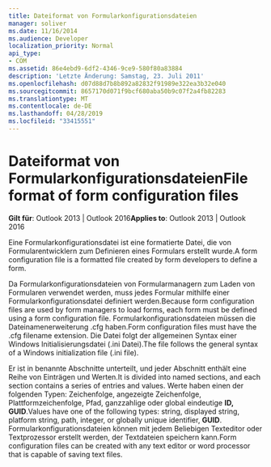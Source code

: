 ```yaml
---
title: Dateiformat von Formularkonfigurationsdateien
manager: soliver
ms.date: 11/16/2014
ms.audience: Developer
localization_priority: Normal
api_type:
- COM
ms.assetid: 86e4ebd9-6df2-4346-9ce9-580f80a83884
description: 'Letzte Änderung: Samstag, 23. Juli 2011'
ms.openlocfilehash: d07d88d7b8b892a82832f91989e322ea3b32e040
ms.sourcegitcommit: 8657170d071f9bcf680aba50b9c07f2a4fb82283
ms.translationtype: MT
ms.contentlocale: de-DE
ms.lasthandoff: 04/28/2019
ms.locfileid: "33415551"
---
```

# <a name="file-format-of-form-configuration-files"></a><span data-ttu-id="e3f88-103">Dateiformat von Formularkonfigurationsdateien</span><span class="sxs-lookup"><span data-stu-id="e3f88-103">File format of form configuration files</span></span>

<span data-ttu-id="e3f88-104">**Gilt für**: Outlook 2013 | Outlook 2016</span><span class="sxs-lookup"><span data-stu-id="e3f88-104">**Applies to**: Outlook 2013 | Outlook 2016</span></span> 
  
<span data-ttu-id="e3f88-105">Eine Formularkonfigurationsdatei ist eine formatierte Datei, die von Formularentwicklern zum Definieren eines Formulars erstellt wurde.</span><span class="sxs-lookup"><span data-stu-id="e3f88-105">A form configuration file is a formatted file created by form developers to define a form.</span></span>
  
<span data-ttu-id="e3f88-106">Da Formularkonfigurationsdateien von Formularmanagern zum Laden von Formularen verwendet werden, muss jedes Formular mithilfe einer Formularkonfigurationsdatei definiert werden.</span><span class="sxs-lookup"><span data-stu-id="e3f88-106">Because form configuration files are used by form managers to load forms, each form must be defined using a form configuration file.</span></span> <span data-ttu-id="e3f88-107">Formularkonfigurationsdateien müssen die Dateinamenerweiterung .cfg haben.</span><span class="sxs-lookup"><span data-stu-id="e3f88-107">Form configuration files must have the .cfg filename extension.</span></span> <span data-ttu-id="e3f88-108">Die Datei folgt der allgemeinen Syntax einer Windows Initialisierungsdatei (.ini Datei).</span><span class="sxs-lookup"><span data-stu-id="e3f88-108">The file follows the general syntax of a Windows initialization file (.ini file).</span></span> 

<span data-ttu-id="e3f88-109">Er ist in benannte Abschnitte unterteilt, und jeder Abschnitt enthält eine Reihe von Einträgen und Werten.</span><span class="sxs-lookup"><span data-stu-id="e3f88-109">It is divided into named sections, and each section contains a series of entries and values.</span></span> <span data-ttu-id="e3f88-110">Werte haben einen der folgenden Typen: Zeichenfolge, angezeigte Zeichenfolge, Plattformzeichenfolge, Pfad, ganzzahlige oder global eindeutige **ID, GUID**.</span><span class="sxs-lookup"><span data-stu-id="e3f88-110">Values have one of the following types: string, displayed string, platform string, path, integer, or globally unique identifier, **GUID**.</span></span> <span data-ttu-id="e3f88-111">Formularkonfigurationsdateien können mit jedem Beliebigen Texteditor oder Textprozessor erstellt werden, der Textdateien speichern kann.</span><span class="sxs-lookup"><span data-stu-id="e3f88-111">Form configuration files can be created with any text editor or word processor that is capable of saving text files.</span></span>
  

